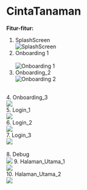 # CintaTanaman

**Fitur-fitur:**<br />
1. SplashScreen<br />
![SplashScreen](https://github.com/rizkynat/CintaTanaman/blob/master/screenshots/splashscreen.png)<br/>
2. Onboarding 1<br /><br/>
![Onboarding 1](https://github.com/rizkynat/CintaTanaman/blob/master/screenshots/onboarding_1.png)<br/>
3. Onboarding_2 <br />
![Onboarding 2](https://github.com/rizkynat/CintaTanaman/blob/master/screenshots/onboarding_2.png)
<br/>
4. Onboarding_3 <br />
<img src="https://raw.githubusercontent.com/rizkynat/Cinta_Tanaman/master/screenshots/onboarding_3.png">
<br/>
5. Login_1 <br />
<img src="https://raw.githubusercontent.com/rizkynat/Cinta_Tanaman/master/screenshots/login_1.png">
<br/>
6. Login_2 <br />
<img src="https://raw.githubusercontent.com/rizkynat/Cinta_Tanaman/master/screenshots/login_2.png">
<br/>
7. Login_3 <br />
<img src="https://raw.githubusercontent.com/rizkynat/Cinta_Tanaman/master/screenshots/login_3.png">
<br/>
<br/>
8. Debug <br />
<img src="https://raw.githubusercontent.com/rizkynat/Cinta_Tanaman/master/screenshots/debug.png">
9. Halaman_Utama_1 <br />
<img src="https://raw.githubusercontent.com/rizkynat/Cinta_Tanaman/master/screenshots/halaman_utama_1.png">
<br/>
10. Halaman_Utama_2 <br />
<img src="https://raw.githubusercontent.com/rizkynat/Cinta_Tanaman/master/screenshots/halaman_utama_2.png">



